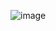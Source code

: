 ![image](https://github.com/BrendoLopez/Conversor-real-x-dolar/assets/121137098/5787b570-089b-4c64-982f-09c89b397325)
